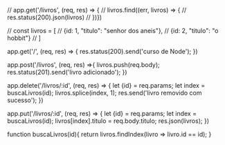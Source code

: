 // app.get('/livros', (req, res) => {
//     livros.find((err, livros) => {
//         res.status(200).json(livros)
//     })})



// const livros = [
//     {id: 1, "titulo": "senhor dos aneis"},
//     {id: 2, "titulo": "o hobbit"}
// ]


app.get('/', (req, res) => {
    res.status(200).send('curso de Node');
})


app.post('/livros', (req, res) =>{
    livros.push(req.body);
    res.status(201).send('livro adicionado');
})


app.delete('/livros/:id', (req, res) => {
    let {id} = req.params;
    let index = buscaLivros(id);
    livros.splice(index, 1);
    res.send('livro removido com sucesso');
})

app.put('/livros/:id', (req, res) => {
    let {id} = req.params;
    let index = buscaLivros(id);
    livros[index].titulo = req.body.titulo;
    res.json(livros);
})

function buscaLivros(id){
    return livros.findIndex(livro => livro.id == id);
}